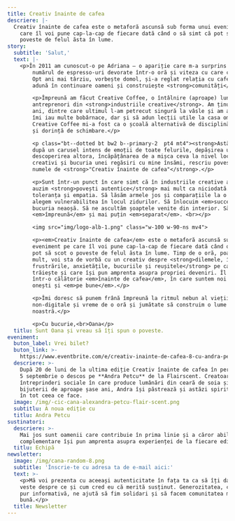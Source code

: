 ```yaml
---
title: Creativ înainte de cafea
descriere: |-
  Creativ înainte de cafea este o metaforă ascunsă sub forma unui eveniment pe
    care îl voi pune cap-la-cap de fiecare dată când o să simt că pot să scot o
    poveste de felul ăsta în lume.
story:
  subtitle: 'Salut,'
  text: |-
    <p>În 2011 am cunoscut-o pe Adriana — o apariție care m-a surprins cu
        numărul de espresso-uri devorate într-o oră și viteza cu care conecta idei.
        Opt ani mai târziu, vorbește domol, și-a reglat relația cu cafeaua, dar
        adună în continuare oameni și construiește <strong>comunități</strong>.</p>

        <p>Împreună am făcut Creative Coffee, o întâlnire (aproape) lunară cu
        antreprenori din <strong>industriile creative</strong>. Am ținut-o așa trei
        ani, dintre care ultimul l-am petrecut singură la vâsle și am avut timp să
        îmi iau multe bobârnace, dar și să adun lecții utile la casa omului.
        Creative Coffee mi-a fost ca o școală alternativă de disciplină, inițiativă
        și dorință de schimbare.</p>

        <p class="bt--dotted bt bw2 b--primary-2  pt4 mt4"><strong>Astăzi</strong>,
        după un carusel intens de emoții de toate felurile, depășirea unor frici și
        descoperirea altora, încăpățânarea de a mișca ceva la nivel local, dorul de
        creativi și bucuria unei regăsiri cu mine însămi, rescriu povestea sub
        numele de <strong>"Creativ înainte de cafea"</strong>.</p>

        <p>Sunt într-un punct în care simt că în industriile creative avem nevoie să
        auzim <strong>povești autentice</strong> mai mult ca niciodată. Să exersăm
        toleranța și empatia. Să lăsăm armele jos și comparațiile la o parte. Să
        alegem vulnerabilitea în locul zidurilor. Să înlocuim <em>succesul</em> cu
        bucuria neaoșă. Să ne ascultăm șoaptele venite din interior. Să fim mai mult
        <em>împreună</em> și mai puțin <em>separat</em>. <br></p>

        <img src="img/logo-alb-1.png" class="w-100 w-90-ns mv4">

        <p><em>Creativ înainte de cafea</em> este o metaforă ascunsă sub forma unui
        eveniment pe care îl voi pune cap-la-cap de fiecare dată când o să simt că
        pot să scot o poveste de felul ăsta în lume. Timp de o oră, poate un pic mai
        mult, voi sta de vorbă cu un creativ despre <strong>dilemele, îngrijorările,
        frustrările, anxietățile, bucuriile și reușitele</strong> pe care le
        trăiește și care își pun amprenta asupra propriei deveniri. Îl iau cu mine
        într-o călătorie <em>înainte de cafea</em>, în care suntem noi cu noi,
        onești și <em>pe bune</em>.</p>

        <p>Îmi doresc să punem frână împreună la ritmul nebun al vieții digitale și
        non-digitale și vreme de o oră și jumătate să construim o lume a
        noastră.</p>

        <p>Cu bucurie,<br>Oana</p>
  titlu: Sunt Oana și vreau să îți spun o poveste.
eveniment:
  buton_label: Vrei bilet?
  buton_link: >-
    https://www.eventbrite.com/e/creativ-inainte-de-cafea-8-cu-andra-petcu-tickets-168389839543?utm-campaign=social&utm-content=attendeeshare&utm-medium=discovery&utm-term=listing&utm-source=cp&aff=escb
  descriere: >-
    După 20 de luni de la ultima ediție Creativ înainte de cafea în persoană, pe
    5 septembrie o descos pe **Andra Petcu** de la Flairscent. Creatoare a unei
    întreprinderi sociale în care produce lumânări din ceară de soia și alte
    bijuterii de aproape șase ani, Andra își păstrează și astăzi spiritul ludic
    în tot ceea ce face.
  image: /img/-cic-cana-alexandra-petcu-flair-scent.png
  subtitlu: A noua ediție cu
  titlu: Andra Petcu
sustinatori:
  descriere: >-
    Mai jos sunt oamenii care contribuie în prima linie și a căror abilități
    complementare își pun amprenta asupra experienței de la fiecare ediție.
  titlu: Echipă
newsletter:
  image: /img/cana-random-8.png
  subtitle: 'Înscrie-te cu adresa ta de e-mail aici:'
  text: >-
    <p>Mă voi prezenta cu aceeași autenticitate în fața ta ca să îți dau de
    veste despre ce și cum cred eu că merită susținut. Generozitatea, chiar și
    pur informativă, ne ajută să fim solidari și să facem comunitatea mai
    bună.</p>
  title: Newsletter
---
```


